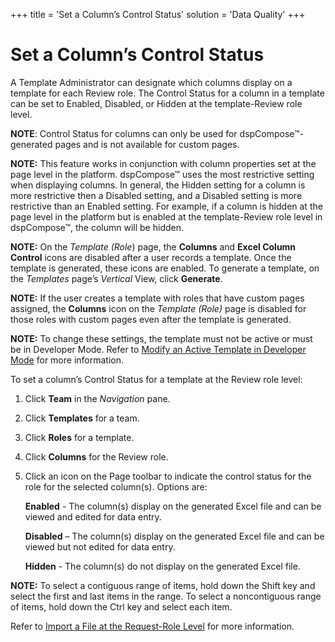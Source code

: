+++
title = 'Set a Column’s Control Status'
solution = 'Data Quality'
+++

# Set a Column’s Control Status

A Template Administrator can designate which columns display on a
template for each Review role. The Control Status for a column in a
template can be set to Enabled, Disabled, or Hidden at the
template-Review role level.

**NOTE**: Control Status for columns can only be used for
dspCompose™-generated pages and is not available for custom pages.

**NOTE:** This feature works in conjunction with column properties set
at the page level in the platform. dspCompose™ uses the most restrictive
setting when displaying columns. In general, the Hidden setting for a
column is more restrictive then a Disabled setting, and a Disabled
setting is more restrictive than an Enabled setting. For example, if a
column is hidden at the page level in the platform but is enabled at the
template-Review role level in dspCompose™, the column will be hidden.

**NOTE:** On the *Template (Role*) page, the **Columns** and **Excel
Column Control** icons are disabled after a user records a template.
Once the template is generated, these icons are enabled. To generate a
template, on the *Templates* page’s *Vertical* View, click **Generate**.

**NOTE:** If the user creates a template with roles that have custom
pages assigned, the **Columns** icon on the *Template (Role)* page is
disabled for those roles with custom pages even after the template is
generated.

**NOTE:** To change these settings, the template must not be active or
must be in Developer Mode. Refer to [Modify an Active Template in
Developer Mode](Modify_an_Active_Template_in_Developer_Mode) for
more information.

To set a column’s Control Status for a template at the Review role
level:

1.  Click **Team** in the *Navigation* pane.

2.  Click **Templates** for a team.

3.  Click **Roles** for a template.

4.  Click **Columns** for the Review role.

5.  Click an icon on the Page toolbar to indicate the control status for
    the role for the selected column(s). Options are:
    
    <span style="font-weight: bold;">Enabled</span> - The column(s)
    display on the generated Excel file and can be viewed and edited for
    data entry.
    
    <span style="font-weight: bold;">Disabled</span> – The column(s)
    display on the generated Excel file and can be viewed but not edited
    for data entry.
    
    <span style="font-weight: bold;">Hidden</span> - The column(s) do
    not display on the generated Excel file.

<span style="font-weight: bold;">NOTE:</span> To select a contiguous
range of items, hold down the Shift key and select the first and last
items in the range. To select a noncontiguous range of items, hold down
the Ctrl key and select each item.

Refer to [Import a File at the Request-Role
Level](Import_a_File_at_the_Request%20Role_Level) for more
information.
